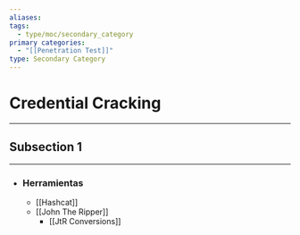 ```yaml
---
aliases:
tags:
  - type/moc/secondary_category
primary categories:
  - "[[Penetration Test]]"
type: Secondary Category
---
```

# Credential Cracking

***

## Subsection 1


***


- ### Herramientas 
	- [[Hashcat]]
	- [[John The Ripper]]
		- [[JtR Conversions]]